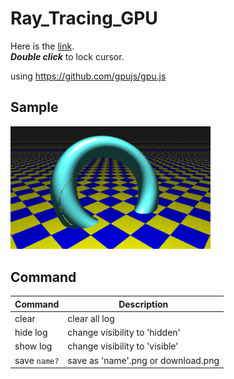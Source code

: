 # Ray_Tracing_GPU

Here is the [link](https://ktechi.github.io/Ray_Tracing_GPU/).\
___Double click___ to lock cursor.

using
https://github.com/gpujs/gpu.js

## Sample
<img src="image/1.png" style="width:20rem;"/>
<!-- <img src="image/2.png" style="width:20rem;"/> -->

## Command
| Command | Description |
|---------|-------------|
| clear | clear all log |
| hide log | change visibility to 'hidden' |
| show log | change visibility to 'visible' |
| save `name?` | save as 'name'.png or download.png |

